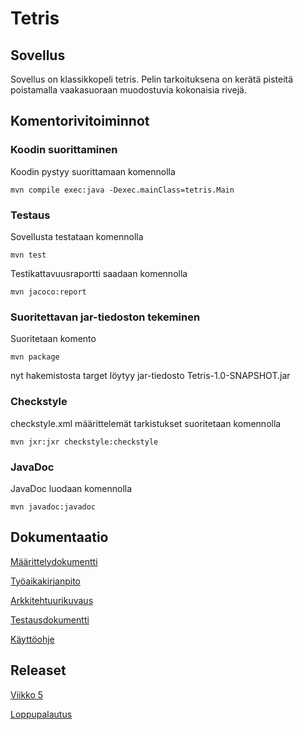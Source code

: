 # Tetris

## Sovellus

Sovellus on klassikkopeli tetris. Pelin tarkoituksena on kerätä pisteitä poistamalla vaakasuoraan muodostuvia kokonaisia rivejä.

## Komentorivitoiminnot

### Koodin suorittaminen

Koodin pystyy suorittamaan komennolla
```
mvn compile exec:java -Dexec.mainClass=tetris.Main
```

### Testaus

Sovellusta testataan komennolla
```
mvn test
```
Testikattavuusraportti saadaan komennolla
```
mvn jacoco:report
```

### Suoritettavan jar-tiedoston tekeminen

Suoritetaan komento 
```
mvn package
```
nyt hakemistosta target löytyy jar-tiedosto Tetris-1.0-SNAPSHOT.jar

### Checkstyle

checkstyle.xml määrittelemät tarkistukset suoritetaan komennolla
```
mvn jxr:jxr checkstyle:checkstyle
```

### JavaDoc

JavaDoc luodaan komennolla
```
mvn javadoc:javadoc
```

## Dokumentaatio

[Määrittelydokumentti](https://github.com/Jannepen/ot-harjoitustyo/blob/master/dokumentaatio/vaatimusmaarittely.md)

[Työaikakirjanpito](https://github.com/Jannepen/ot-harjoitustyo/blob/master/dokumentaatio/tuntikirjanpito.md)

[Arkkitehtuurikuvaus](https://github.com/Jannepen/ot-harjoitustyo/blob/master/dokumentaatio/arkkitehtuuri.md)

[Testausdokumentti](https://github.com/Jannepen/ot-harjoitustyo/blob/master/dokumentaatio/testaus.md)

[Käyttöohje](https://github.com/Jannepen/ot-harjoitustyo/blob/master/dokumentaatio/kayttoohje.md)

## Releaset

[Viikko 5](https://github.com/Jannepen/ot-harjoitustyo/releases/tag/viikko5)

[Loppupalautus](https://github.com/Jannepen/ot-harjoitustyo/releases/tag/Loppupalautus)
